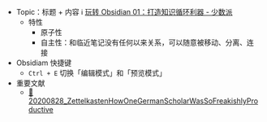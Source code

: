 - Topic：标题 + 内容
  ℹ️ [玩转 Obsidian 01：打造知识循环利器 - 少数派](https://sspai.com/post/62414)
	- 特性
		- 原子性
		- 自主性：和临近笔记没有任何以来关系，可以随意被移动、分离、连接
- Obsidiam 快捷键
	- `Ctrl + E` 切换「编辑模式」和「预览模式」
- 重要文献
	- [📑20200828_ZettelkastenHowOneGermanScholarWasSoFreakishlyProductive](((65143cd4-6621-4b5d-9a8e-bedf50062ff0)))
